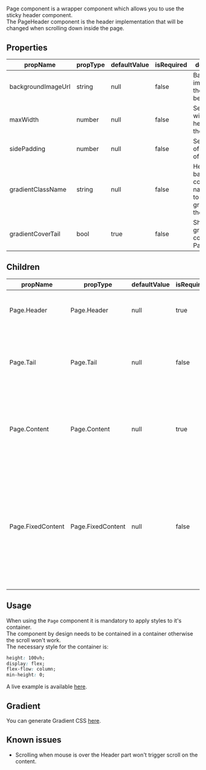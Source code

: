 # <Page/>

Page component is a wrapper component which allows you to use the sticky header component.\
The PageHeader component is the header implementation that will be changed when scrolling down inside the page.

## Properties

| propName | propType | defaultValue | isRequired | description |
|----------|----------|--------------|------------|-------------|
| backgroundImageUrl | string | null | false | Background image url of the header beackground |
| maxWidth | number | null | false | Sets the max width of the header and the content |
| sidePadding | number | null | false | Sets padding of the sides of the page |
| gradientClassName | string | null | false | Header background color class name, allows to add a gradient to the header |
| gradientCoverTail | bool | true | false | Should gradient cover Page.Tail |

## Children

| propName | propType | defaultValue | isRequired | description |
|----------|----------|--------------|------------|-------------|
| Page.Header | Page.Header | null | true | The PageHeader object which defines the components within the Header |
| Page.Tail | Page.Tail | null | false | A placeholder for a component which sticks to the bottom of the header. Page.Tail.children receive `minimized` flag |
| Page.Content | Page.Content | null | true | A placeholder for the page scrollable body, support `fullScreen` property which spans the content on the available area |
| Page.FixedContent | Page.FixedContent | null | false | A placeholder for the a component which sticks to the bottom of the Tail (or bottom of Header if there is no Tail). It gets the same layout as the Page.Content. If Page.content `fullScreen` is enabled, then this FixedContent will be also full screen. |


## Usage

When using the `Page` component it is mandatory to apply styles to it's container.\
The component by design needs to be contained in a container otherwise the scroll won't work.\
The necessary style for the container is:

```css
height: 100vh;
display: flex;
flex-flow: column;
min-height: 0;
```

A live example is available [here](https://wix-wix-style-react.surge.sh/?selectedKind=2.%20Layout&selectedStory=2.6%20%2B%20Page%20Example).

## Gradient

You can generate Gradient CSS [here](https://www.cssmatic.com/gradient-generator).

## Known issues

* Scrolling when mouse is over the Header part won't trigger scroll on the content.
